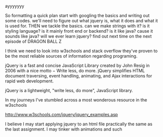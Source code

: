 ayyyyyyy

So formatting a quick plan
start with googling the basics and writing out some codes. we'll need to figure out what jquery is, what it does and what it is used for.
THEN we tackle the basics.
can we make strings with it?
is it styling language?
is it mainly front end or backend?
is it like java? cause it sounds like java?
will we ever learn jquery?
find out next time on the next episode of
DRAGON BALL Z

I think we need to look into w3schools and stack overflow they've proven to be the most reliable sources of information regarding programing.


jQuery is a fast and concise JavaScript Library created by John Resig in 2006 with a nice motto − Write less, do more. jQuery simplifies HTML document traversing, event handling, animating, and Ajax interactions for rapid web development.

jQuery is a lightweight, "write less, do more", JavaScript library.

In my journeys I've stumbled across a most wonderous resource in the w3schools

http://www.w3schools.com/jquery/jquery_examples.asp

I believe I may start applying jquery to an html file practically the same as the last assignment. I may tinker with animations and such







